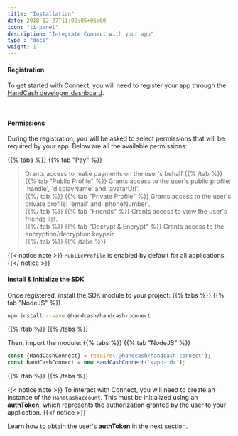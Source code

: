 ```yaml
---
title: "Installation"
date: 2018-12-27T11:02:05+06:00
icon: "ti-panel"
description: "Integrate Connect with your app"
type : "docs"
weight: 1
---
```


#### Registration
To get started with Connect, you will need to register your app through the [HandCash developer dashboard](https://handcash-connect-dashboard.web.app/#/).

<br/>

#### Permissions

During the registration, you will be asked to select permissions that will be required by your app. Below are all the available permissions:

{{% tabs %}}
    {{% tab "Pay" %}}
>Grants access to make payments on the user's behalf
    {{% /tab %}}
    {{% tab "Public Profile" %}}
>Grants access to the user's public profile: 'handle', 'displayName' and 'avatarUrl'.            
    {{%/ tab %}}
    {{% tab "Private Profile" %}}
>Grants access to the user's private profile: 'email' and 'phoneNumber'.            
    {{%/ tab %}}
    {{% tab "Friends" %}}
>Grants access to view the user's friends list.           
    {{%/ tab %}}
    {{% tab "Decrypt & Encrypt" %}}
>Grants access to the encryption/decryption keypair.            
    {{%/ tab %}}
{{% /tabs %}}


{{< notice note >}}
 `PublicProfile` is enabled by default for all applications.
{{</ notice >}}

#### Install & Initialize the SDK

Once registered, install the SDK module to your project:
 {{% tabs %}}
   {{% tab "NodeJS" %}}
```bash
npm install --save @handcash/handcash-connect
```
  {{% /tab %}}
{{% /tabs %}}


Then, import the module:
 {{% tabs %}}
   {{% tab "NodeJS" %}}
```javascript
const {HandCashConnect} = require('@handcash/handcash-connect');
const handCashConnect = new HandCashConnect('<app-id>'); 
```
  {{% /tab %}}
{{% /tabs %}}



{{< notice note >}}
To interact with Connect, you will need to create an instance of the `HandCashaccount`. This must be initialized using an **authToken**, which represents the authorization granted by the user to your application.
{{</ notice >}}

Learn how to obtain the user's **authToken** in the next section.


